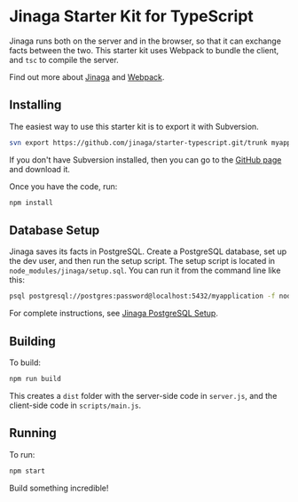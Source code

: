 # Jinaga Starter Kit for TypeScript

Jinaga runs both on the server and in the browser, so that it can exchange facts between the two.
This starter kit uses Webpack to bundle the client, and `tsc` to compile the server.

Find out more about [Jinaga](https://jinaga.com) and [Webpack](https://webpack.js.org/).

## Installing

The easiest way to use this starter kit is to export it with Subversion.

```bash
svn export https://github.com/jinaga/starter-typescript.git/trunk myapplication
```

If you don't have Subversion installed, then you can go to the [GitHub page](https://github.com/jinaga/starter-typescript) and download it.

Once you have the code, run:

```bash
npm install
```

## Database Setup

Jinaga saves its facts in PostgreSQL.
Create a PostgreSQL database, set up the dev user, and then run the setup script.
The setup script is located in `node_modules/jinaga/setup.sql`.
You can run it from the command line like this:

```bash
psql postgresql://postgres:password@localhost:5432/myapplication -f node_modules/jinaga/setup.sql
```

For complete instructions, see [Jinaga PostgreSQL Setup](https://jinaga.com/documents/getting-started/creating-an-application/postgresql-setup/).

## Building

To build:

```bash
npm run build
```

This creates a `dist` folder with the server-side code in `server.js`, and the client-side code in `scripts/main.js`.

## Running

To run:

```bash
npm start
```

Build something incredible!